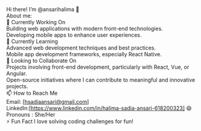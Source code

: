 Hi there! I’m @ansarihalima 👋  
About me:  
🔭 Currently Working On  
Building web applications with modern front-end technologies.  
Developing mobile apps to enhance user experiences.  
🌱 Currently Learning  
Advanced web development techniques and best practices.  
Mobile app development frameworks, especially React Native.  
👯 Looking to Collaborate On  
Projects involving front-end development, particularly with React, Vue, or Angular.  
Open-source initiatives where I can contribute to meaningful and innovative projects.  
📫 How to Reach Me  
Email: [hsadiaansari@gmail.com]  
LinkedIn:[https://www.linkedin.com/in/halima-sadia-ansari-618200323] 
😄 Pronouns : She/Her  
⚡ Fun Fact  I love solving coding challenges for fun!  
